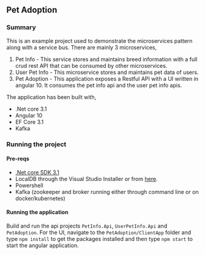 ## Pet Adoption

### Summary
This is an example project used to demonstrate the microservices pattern along with a service bus. There are mainly 3 microservices,

1. Pet Info - This service stores and maintains breed information with a full crud rest API that can be consumed by other microservices.
2. User Pet Info - This microservice stores and maintains pet data of users.
3. Pet Adoption - This application exposes a Restful API with a UI written in angular 10. It consumes the pet info api and the user pet info apis.

The application has been built with,

* .Net core 3.1
* Angular 10
* EF Core 3.1
* Kafka

### Running the project
#### Pre-reqs
-  [.Net core SDK 3.1](https://dotnet.microsoft.com/download/dotnet-core/3.1)
- LocalDB through the Visual Studio Installer or from [here](https://docs.microsoft.com/en-us/sql/database-engine/configure-windows/sql-server-express-localdb?view=sql-server-ver15).
- Powershell
- Kafka (zookeeper and broker running either through command line or on docker/kubernetes)

#### Running the application
Build and run the api projects `PetInfo.Api`, `UserPetInfo.Api` and `PetAdoption`. For the UI, navigate to the `PetAdoption/ClientApp` folder and type `npm install` to get the packages installed and then type `npm start` to start the angular application.